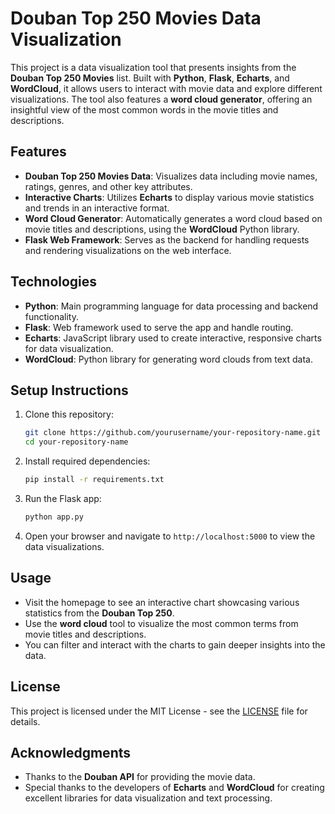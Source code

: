 <!--
 * @Author: ourEDA MaMing
 * @Date: 2024-11-26 19:15:35
 * @LastEditors: ourEDA MaMing
 * @LastEditTime: 2024-11-26 19:24:49
 * @FilePath: \Flask\README.md
 * @Description: 李猴啊
 * 
 * Copyright (c) 2024 by FanZDStar , All Rights Reserved. 
-->
# Douban Top 250 Movies Data Visualization

This project is a data visualization tool that presents insights from the **Douban Top 250 Movies** list. Built with **Python**, **Flask**, **Echarts**, and **WordCloud**, it allows users to interact with movie data and explore different visualizations. The tool also features a **word cloud generator**, offering an insightful view of the most common words in the movie titles and descriptions.

## Features

- **Douban Top 250 Movies Data**: Visualizes data including movie names, ratings, genres, and other key attributes.
- **Interactive Charts**: Utilizes **Echarts** to display various movie statistics and trends in an interactive format.
- **Word Cloud Generator**: Automatically generates a word cloud based on movie titles and descriptions, using the **WordCloud** Python library.
- **Flask Web Framework**: Serves as the backend for handling requests and rendering visualizations on the web interface.

## Technologies

- **Python**: Main programming language for data processing and backend functionality.
- **Flask**: Web framework used to serve the app and handle routing.
- **Echarts**: JavaScript library used to create interactive, responsive charts for data visualization.
- **WordCloud**: Python library for generating word clouds from text data.

## Setup Instructions

1. Clone this repository:

    ```bash
    git clone https://github.com/yourusername/your-repository-name.git
    cd your-repository-name
    ```

2. Install required dependencies:

    ```bash
    pip install -r requirements.txt
    ```

3. Run the Flask app:

    ```bash
    python app.py
    ```

4. Open your browser and navigate to `http://localhost:5000` to view the data visualizations.

## Usage

- Visit the homepage to see an interactive chart showcasing various statistics from the **Douban Top 250**.
- Use the **word cloud** tool to visualize the most common terms from movie titles and descriptions.
- You can filter and interact with the charts to gain deeper insights into the data.

## License

This project is licensed under the MIT License - see the [LICENSE](./LICENSE) file for details.

## Acknowledgments

- Thanks to the **Douban API** for providing the movie data.
- Special thanks to the developers of **Echarts** and **WordCloud** for creating excellent libraries for data visualization and text processing.
